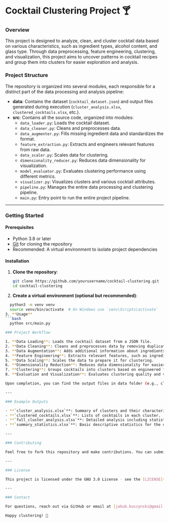 # Cocktail Clustering Project 🍸

### Overview
This project is designed to analyze, clean, and cluster cocktail data based on various characteristics, such as ingredient types, alcohol content, and glass type. Through data preprocessing, feature engineering, clustering, and visualization, this project aims to uncover patterns in cocktail recipes and group them into clusters for easier exploration and analysis.

### Project Structure
The repository is organized into several modules, each responsible for a distinct part of the data processing and analysis pipeline:

- **data**: Contains the dataset (`cocktail_dataset.json`) and output files generated during execution (`cluster_analysis.xlsx`, `clustered_cocktails.xlsx`, etc.).
- **src**: Contains all the source code, organized into modules:
  - `data_loader.py`: Loads the cocktail dataset.
  - `data_cleaner.py`: Cleans and preprocesses data.
  - `data_augmenter.py`: Fills missing ingredient data and standardizes the format.
  - `feature_extraction.py`: Extracts and engineers relevant features from raw data.
  - `data_scaler.py`: Scales data for clustering.
  - `dimensionality_reducer.py`: Reduces data dimensionality for visualization.
  - `model_evaluator.py`: Evaluates clustering performance using different metrics.
  - `visualizer.py`: Visualizes clusters and various cocktail attributes.
  - `pipeline.py`: Manages the entire data processing and clustering pipeline.
  - `main.py`: Entry point to run the entire project pipeline.

---

### Getting Started

#### Prerequisites
- Python 3.8 or later
- [Git](https://git-scm.com/) for cloning the repository
- Recommended: A virtual environment to isolate project dependencies

#### Installation

1. **Clone the repository**:
   ```bash
   git clone https://github.com/yourusername/cocktail-clustering.git
   cd cocktail-clustering
2. **Create a virtual environment (optional but recommended)**:
  ```bash
    python3 -m venv venv
    source venv/bin/activate  # On Windows use `venv\Scripts\activate`
3. **Usage**
  ```bash
    python src/main.py

### Project Workflow

1. **Data Loading**: Loads the cocktail dataset from a JSON file.
2. **Data Cleaning**: Cleans and preprocesses data by removing duplicates, filling missing values, and standardizing formats.
3. **Data Augmentation**: Adds additional information about ingredients to fill in missing values and enrich data.
4. **Feature Engineering**: Extracts relevant features, such as ingredient types and alcohol content, to create structured data for analysis.
5. **Data Scaling**: Scales the data to prepare it for clustering.
6. **Dimensionality Reduction**: Reduces data dimensionality for easier visualization.
7. **Clustering**: Groups cocktails into clusters based on engineered features.
8. **Evaluation and Visualization**: Evaluates clustering quality and visualizes the clusters based on various attributes.

Upon completion, you can find the output files in data folder (e.g., cluster_analysis.xlsx, clustered_cocktails.xlsx, full_cluster_analysis.xlsx, summary_statistics) in the data folder.

---

### Example Outputs

- **`cluster_analysis.xlsx`**: Summary of clusters and their characteristics.
- **`clustered_cocktails.xlsx`**: Lists of cocktails in each cluster.
- **`full_cluster_analysis.xlsx`**: Detailed analysis including statistical summaries for each cluster.
- **`summary_statistics.xlsx`**: Basic descriptive statistics for the dataset.

---

### Contributing

Feel free to fork this repository and make contributions. You can submit a pull request or open an issue if you have any questions or suggestions.

---

### License

This project is licensed under the GNU 3.0 License - see the [LICENSE](LICENSE) file for details.

---

### Contact

For questions, reach out via GitHub or email at [jakub.buszynski@gmail.com].

Happy clustering! 🎉






